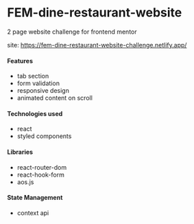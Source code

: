 # FEM-dine-restaurant-website

2 page website challenge for frontend mentor

site: https://fem-dine-restaurant-website-challenge.netlify.app/

#### Features
- tab section
- form validation
- responsive design
- animated content on scroll

#### Technologies used
- react
- styled components

#### Libraries
- react-router-dom
- react-hook-form
- aos.js

#### State Management
- context api

